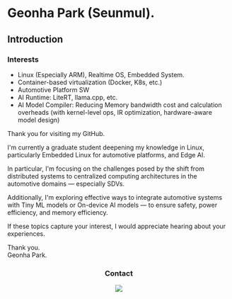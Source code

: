 # Geonha Park (Seunmul).

## Introduction

### Interests
- Linux (Especially ARM), Realtime OS, Embedded System.
- Container-based virtualization (Docker, K8s, etc.)
- Automotive Platform SW
- AI Runtime: LiteRT, llama.cpp, etc.
- AI Model Compiler: Reducing Memory bandwidth cost and calculation overheads (with kernel-level ops, IR optimization, hardware-aware model design) 


Thank you for visiting my GitHub.   
   
I'm currently a graduate student deepening my knowledge in Linux, particularly Embedded Linux for automotive platforms, and Edge AI.

In particular, I'm focusing on the challenges posed by the shift from distributed systems to centralized computing architectures in the automotive domains — especially SDVs.   

Additionally, I'm exploring effective ways to integrate automotive systems with Tiny ML models or On-device AI models — to ensure safety, power efficiency, and memory efficiency.

If these topics capture your interest, I would appreciate hearing about your experiences. 

Thank you.   
Geonha Park.


<h3 align="center"> Contact </h3>
<div align="center">
  <a href="mailto:geonhab504@gmail.com">
    <img
      src="https://img.shields.io/badge/geonhab504@gmail.com-D14836?style=for-the-badge&logo=gmail&logoColor=white"/>
  </a>
</div>



<!--
**Seunmul/Seunmul** is a ✨ _special_ ✨ repository because its `README.md` (this file) appears on your GitHub profile.

Here are some ideas to get you started:

- 🔭 I’m currently working on ...
- 🌱 I’m currently learning ...
- 👯 I’m looking to collaborate on ...
- 🤔 I’m looking for help with ...
- 💬 Ask me about ...
- 📫 How to reach me: ...
- 😄 Pronouns: ...
- ⚡ Fun fact: ...
-->
